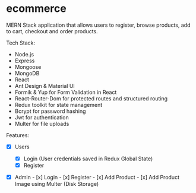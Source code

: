 # ecommerce
 MERN Stack application that allows users to register, browse products, add to cart, checkout and order products.
 
 Tech Stack:
 - Node.js
 - Express
 - Mongoose
 - MongoDB
 - React
 - Ant Design & Material UI
 - Formik & Yup for Form Validation in React
 - React-Router-Dom for protected routes and structured routing
 - Redux toolkit for state management
 - Bcrypt for password hashing
 - Jwt for authentication
 - Multer for file uploads
 
 Features:
 - [x]  Users
    - [x] Login (User credentials saved in Redux Global State)
    - [x] Register
 - [x]   Admin
    - [x] Login
    - [x] Register
    - [x] Add Product
    - [x] Add Product Image using Multer (Disk Storage)
 
 
